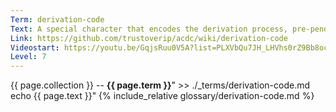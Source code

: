 ```yaml
---
Term: derivation-code
Text: A special character that encodes the derivation process, pre-pended to the identifier
Link: https://github.com/trustoverip/acdc/wiki/derivation-code
Videostart: https://youtu.be/GqjsRuu0V5A?list=PLXVbQu7JH_LHVhs0rZ9Bb8ocyKlPljkaG&t=16m53s
Level: 7
---
```


{{ page.collection }} -- **{{ page.term }}**" >> ./_terms/derivation-code.md
    echo  {{ page.text }}"
{% include_relative glossary/derivation-code.md %}
